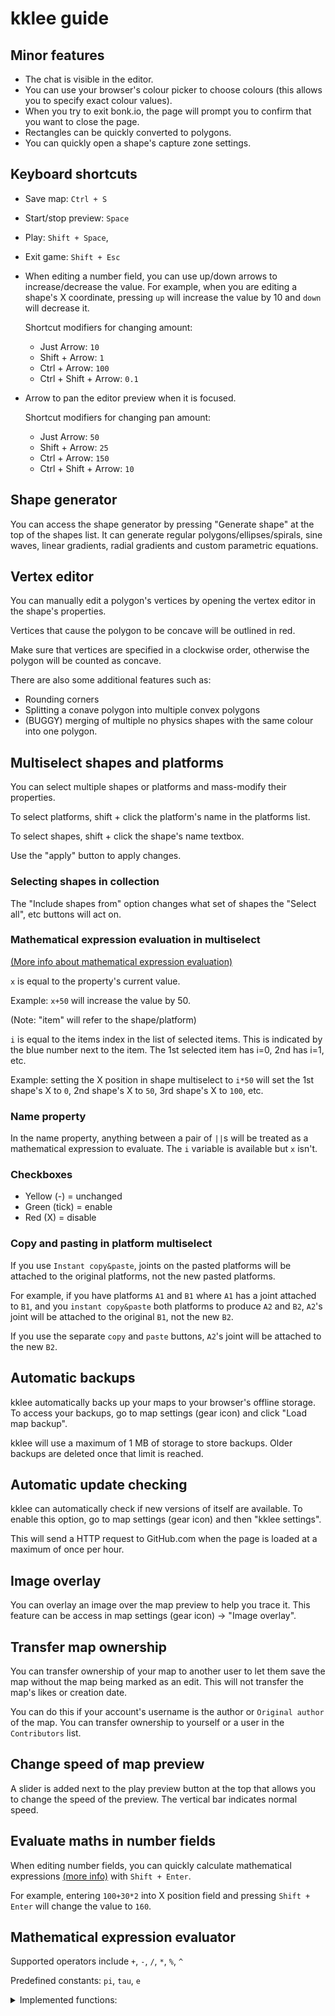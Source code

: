 # kklee guide

## Minor features

- The chat is visible in the editor.
- You can use your browser's colour picker to choose colours (this allows you to
  specify exact colour values).
- When you try to exit bonk.io, the page will prompt you to confirm that you
  want to close the page.
- Rectangles can be quickly converted to polygons.
- You can quickly open a shape's capture zone settings.

## Keyboard shortcuts

- Save map: `Ctrl + S`
- Start/stop preview: `Space`
- Play: `Shift + Space`,
- Exit game: `Shift + Esc`
- When editing a number field, you can use up/down arrows to increase/decrease
  the value. For example, when you are editing a shape's X coordinate, pressing
  `up` will increase the value by 10 and `down` will decrease it.

  Shortcut modifiers for changing amount:

  - Just Arrow: `10`
  - Shift + Arrow: `1`
  - Ctrl + Arrow: `100`
  - Ctrl + Shift + Arrow: `0.1`

- Arrow to pan the editor preview when it is focused.

  Shortcut modifiers for changing pan amount:

  - Just Arrow: `50`
  - Shift + Arrow: `25`
  - Ctrl + Arrow: `150`
  - Ctrl + Shift + Arrow: `10`

## Shape generator

You can access the shape generator by pressing "Generate shape" at the top of
the shapes list. It can generate regular polygons/ellipses/spirals, sine waves,
linear gradients, radial gradients and custom parametric equations.

## Vertex editor

You can manually edit a polygon's vertices by opening the vertex editor in the
shape's properties.

Vertices that cause the polygon to be concave will be outlined in red.

Make sure that vertices are specified in a clockwise order, otherwise the
polygon will be counted as concave.

There are also some additional features such as:

- Rounding corners
- Splitting a conave polygon into multiple convex polygons
- (BUGGY) merging of multiple no physics shapes with the same colour into one
  polygon.

## Multiselect shapes and platforms

You can select multiple shapes or platforms and mass-modify their properties.

To select platforms, shift + click the platform's name in the platforms list.

To select shapes, shift + click the shape's name textbox.

Use the "apply" button to apply changes.

### Selecting shapes in collection

The "Include shapes from" option changes what set of shapes the "Select all",
etc buttons will act on.

### Mathematical expression evaluation in multiselect

[(More info about mathematical expression evaluation)](#mathematical-expression-evaluator)

`x` is equal to the property's current value.

Example: `x+50` will increase the value by 50.

(Note: "item" will refer to the shape/platform)

`i` is equal to the items index in the list of selected items. This
is indicated by the blue number next to the item. The 1st selected item has
i=0, 2nd has i=1, etc.

Example: setting the X position in shape multiselect to `i*50` will set the 1st
shape's X to `0`, 2nd shape's X to `50`, 3rd shape's X to `100`, etc.

### Name property

In the name property, anything between a pair of `||`s will be treated as a
mathematical expression to evaluate. The `i` variable is available but `x`
isn't.

### Checkboxes

- Yellow (-) = unchanged
- Green (tick) = enable
- Red (X) = disable

### Copy and pasting in platform multiselect

If you use `Instant copy&paste`, joints on the pasted platforms will be attached
to the original platforms, not the new pasted platforms.

For example, if you have platforms `A1` and `B1` where `A1` has a joint attached
to `B1`, and you `instant copy&paste` both platforms to produce `A2` and `B2`,
`A2`'s joint will be attached to the original `B1`, not the new `B2`.

If you use the separate `copy` and `paste` buttons, `A2`'s joint will be
attached to the new `B2`.

## Automatic backups

kklee automatically backs up your maps to your browser's offline storage.
To access your backups, go to map settings (gear icon) and click
"Load map backup".

kklee will use a maximum of 1 MB of storage to store backups. Older backups are
deleted once that limit is reached.

## Automatic update checking

kklee can automatically check if new versions of itself are available. To enable
this option, go to map settings (gear icon) and then "kklee settings".

This will send a HTTP request to GitHub.com when the page is loaded at a maximum
of once per hour.

## Image overlay

You can overlay an image over the map preview to help you trace it. This feature
can be access in map settings (gear icon) -> "Image overlay".

## Transfer map ownership

You can transfer ownership of your map to another user to let them save the map
without the map being marked as an edit. This will not transfer the map's likes
or creation date.

You can do this if your account's username is the author or `Original author` of
the map. You can transfer ownership to yourself or a user in the `Contributors`
list.

## Change speed of map preview

A slider is added next to the play preview button at the top that allows you to
change the speed of the preview. The vertical bar indicates normal speed.

## Evaluate maths in number fields

When editing number fields, you can quickly calculate mathematical expressions
[(more info)](#mathematical-expression-evaluator) with `Shift + Enter`.

For example, entering `100+30*2` into X position field and pressing
`Shift + Enter` will change the value to `160`.

## Mathematical expression evaluator

Supported operators include `+`, `-`, `/`, `*`, `%`, `^`

Predefined constants: `pi`, `tau`, `e`

<details>
<summary>Implemented functions:</summary>

**Note:** angles are in radians

- `rand()` - a random number in the range 0 to less than 1
- `abs(x)` - the absolute value of `x`
- `acos(x)` or `arccos(x)` - the arccosine (in radians) of `x`
- `asin(x)` or `arcsin(x)` - the arcsine (in radians) of `x`
- `atan(x)` or `arctan(x)` or `arctg(x)` - the arctangent (in radians) of `x`
- `atan2(x, y)` or `arctan2(x, y)` - the arctangent of the \
  quotient from provided `x` and `y`
- `ceil(x)` - the smallest integer greater than or equal to `x`
- `cos(x)` - the cosine of `x`
- `cosh(x)` - the hyperbolic cosine of `x`
- `deg(x)` - converts `x` in radians to degrees
- `exp(x)` - the exponential function of `x`
- `sgn(x)` - the sign of `x`
- `sqrt(x)` - the square root of `x`
- `sum(x, y, z, ...)` - sum of all passed arguments
- `fac(x)` - the factorial of `x`
- `floor(x)` - the largest integer not greater than `x`
- `ln(x)` - the natural log of `x`
- `log(x)` or `log10(x)` - the common logarithm (base 10) of `x`
- `log2(x)` - the binary logarithm (base 2) of `x`
- `max(x, y, z, ...)` - biggest argument from any number of arguments
- `min(x, y, z, ...)` - smallest argument from any number of arguments
- `ncr(x, y)` or `binom(x, y)` - the the number of ways a sample of \
  `y` elements can be obtained from a larger set of `x` distinguishable \
  objects where order does not matter and repetitions are not allowed
- `npr(x, y)` - the number of ways of obtaining an ordered subset of `y` \
  elements from a set of `x` elements
- `rad(x)` - converts `x` in degrees to radians
- `pow(x, y)` - the `x` to the `y` power
- `sin(x)` - the sine of `x`
- `sinh(x)` - the hyperbolic sine of `x`
- `tg(x)` or `tan(x)` - the tangent of `x`
- `tanh(x)` - the hyperbolic tangent of `x`
</details>
